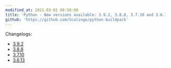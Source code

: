 ```yaml
---
modified_at: 2021-03-01 08:50:00
title: 'Python - New versions available: 3.9.2, 3.8.8, 3.7.10 and 3.6.13'
github: 'https://github.com/Scalingo/python-buildpack'
---
```


Changelogs:

* [3.9.2](https://docs.python.org/3/whatsnew/changelog.html#python-3-9-2-final)
* [3.8.8](https://docs.python.org/3.8/whatsnew/changelog.html#python-3-8-8-final)
* [3.7.10](https://docs.python.org/3.7/whatsnew/changelog.html#python-3-7-10-final)
* [3.6.13](https://docs.python.org/3.6/whatsnew/changelog.html#python-3-6-13-final)

